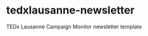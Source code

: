tedxlausanne-newsletter
=======================

TEDx Lausanne Campaign Monitor newsletter template
